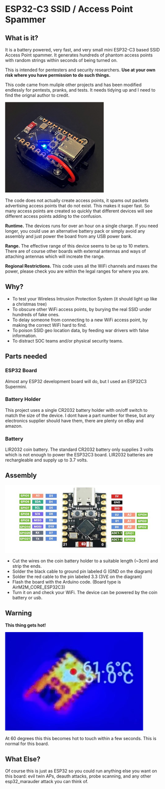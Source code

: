 # ESP32-C3 SSID / Access Point Spammer

## What is it?
It is a battery powered, very fast, and very small mini ESP32-C3 based SSID Access Point spammer. It generates hundreds of phantom access points with random strings within seconds of being turned on.

This is intended for pentesters and security researchers. **Use at your own risk where you have permission to do such things.**

This code came from muliple other projects and has been modified endlessly for pentests, pranks, and tests. It needs tidying up and I need to find the orignal author to credit.

![Photo of completed ESP32 spammer](esp32-c3-spammer.png)

The code does not actually create access points, it spams out packets advertising access points that do not exist. This makes it super fast. So many access points are created so quickly that different devices will see different access points adding to the confusion.

**Runtime.** The devices runs for over an hour on a single charge. If you need longer, you could use an alternative battery pack or simply avoid any assembly and just power the board from any USB power bank.

**Range.** The effective range of this device seems to be up to 10 meters. There are of course other boards with external antennas and ways of attaching antennas which will increate the range.

**Regional Restrictions.** This code uses all the WiFi channels and maxes the power, please check you are within the legal ranges for where you are.

## Why?
* To test your Wireless Intrusion Protection System (it should light up like a christmas tree)
* To obscure other WiFi access points, by burying the real SSID under hundreds of fake ones.
* To delay someone from connecting to a new WiFi access point, by making the correct WiFi hard to find.
* To poison SSID geo location data, by feeding war drivers with false information.
* To distract SOC teams and/or physical security teams.

## Parts needed
### ESP32 Board
Almost any ESP32 development board will do, but I used an ESP32C3 Supermini.

### Battery Holder
This project uses a single CR2032 battery holder with on/off switch to match the size of the device. I dont have a part number for these, but any electronics supplier should have them, there are plenty on eBay and amazon.

### Battery
LIR2032 coin battery.
The standard CR2032 battery only supplies 3 volts which is not enough to power the ESP32C3 board. LIR2032 batteries are rechargleable and supply up to 3.7 volts.

## Assembly
![ESPC3 Pinout](esp32-c3-pinout.jpg)

* Cut the wires on the coin battery holder to a suitable length (~3cm) and strip the ends.
* Solder the black cable to ground pin labeled G (GND on the diagram)
* Solder the red cable to the pin labeled 3.3 (3V£ on the diagram)
* Flash the board with the Arduino code. (Board type is AirM2M_CORE_ESP32C3)
* Turn it on and check your WiFi.
The device can be powered by the coin battery or usb.

## Warning
**This thing gets hot!**

![Thermal photo of completed ESP32 spammer](esp32-c3-spammer-thermal.png)

At 60 degrees this this becomes hot to touch within a few seconds. This is normal for this board.

## What Else?
Of course this is just as ESP32 so you could run anything else you want on this board: evil twin APs, deauth attacks, probe scanning, and any other esp32_marauder attack you can think of.
